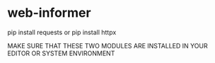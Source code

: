 # web-informer
pip install requests
or 
pip install httpx

MAKE SURE THAT THESE TWO MODULES ARE INSTALLED IN YOUR EDITOR OR SYSTEM ENVIRONMENT

